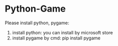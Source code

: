 # Python-Game

Please install python, pygame: 
  1. install python: you can install by microsoft store
  2. install pygame by cmd: pip install pygame
